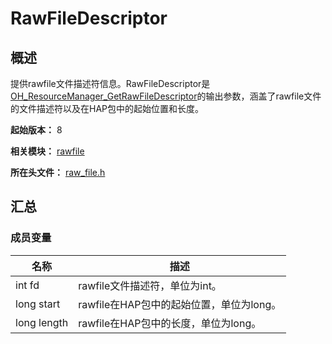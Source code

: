 # RawFileDescriptor

## 概述

提供rawfile文件描述符信息。RawFileDescriptor是[OH_ResourceManager_GetRawFileDescriptor](capi-raw-file-h.md#oh_resourcemanager_getrawfiledescriptor)的输出参数，涵盖了rawfile文件的文件描述符以及在HAP包中的起始位置和长度。

**起始版本：** 8

**相关模块：** [rawfile](capi-rawfile.md)

**所在头文件：** [raw_file.h](capi-raw-file-h.md)

## 汇总

### 成员变量

| 名称 | 描述 |
| -- | -- |
| int fd | rawfile文件描述符，单位为int。 |
| long start | rawfile在HAP包中的起始位置，单位为long。 |
| long length | rawfile在HAP包中的长度，单位为long。 |



